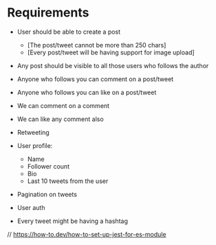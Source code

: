 # Requirements
- User should be able to create a post
    - [The post/tweet cannot be more than 250 chars]
    - [Every post/tweet will be having support for image upload]

- Any post should be visible to all those users who follows the author

- Anyone who follows you can comment on a post/tweet

- Anyone who follows you can like on a post/tweet

- We can comment on a comment

- We can like any comment also

- Retweeting

- User profile:
    - Name
    - Follower count
    - Bio
    - Last 10 tweets from the user
    
- Pagination on tweets

- User auth

- Every tweet might be having a hashtag

// https://how-to.dev/how-to-set-up-jest-for-es-module